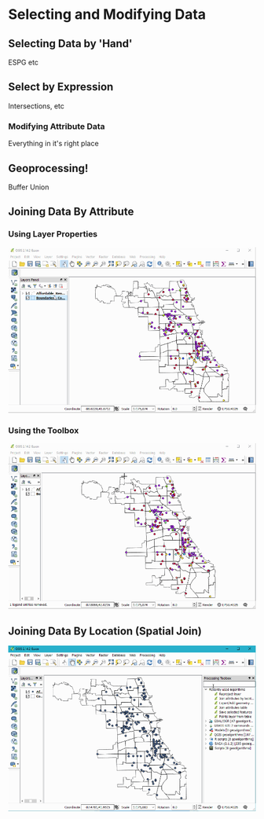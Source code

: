 # Selecting and Modifying Data

## Selecting Data by 'Hand'

ESPG etc
## Select by Expression
Intersections, etc

### Modifying Attribute Data

Everything in it's right place

## Geoprocessing!

Buffer
Union

## Joining Data By Attribute
### Using Layer Properties
![](video/joinAttributes1.gif)
### Using the Toolbox
![](video/joinAttributes2.gif)

## Joining Data By Location (Spatial Join)
![](video/spatialJoin.gif)
